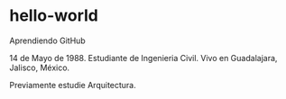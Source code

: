 ﻿# hello-world

Aprendiendo GitHub

14 de Mayo de 1988. Estudiante de Ingenieria Civil. Vivo en Guadalajara, Jalisco, México.

Previamente estudie Arquitectura.

